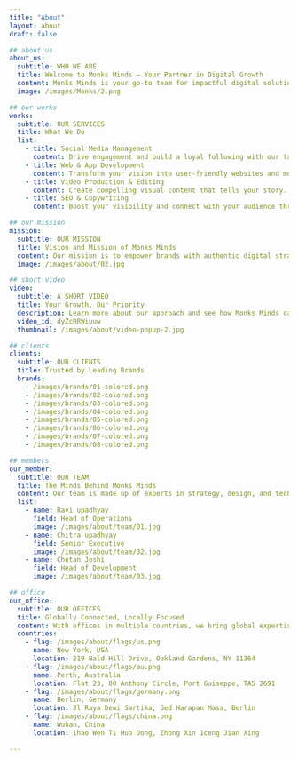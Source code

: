```yaml
---
title: "About"
layout: about
draft: false

## about us
about_us:
  subtitle: WHO WE ARE
  title: Welcome to Monks Minds – Your Partner in Digital Growth
  content: Monks Minds is your go-to team for impactful digital solutions. From social media management to SEO, app development to video production, we are dedicated to elevating brands through mindful media and meaningful results.
  image: /images/Monks/2.png

## our works
works:
  subtitle: OUR SERVICES
  title: What We Do
  list:
    - title: Social Media Management
      content: Drive engagement and build a loyal following with our targeted social media strategies. We handle content creation, community management, and performance analytics to enhance your digital footprint.
    - title: Web & App Development
      content: Transform your vision into user-friendly websites and mobile apps that captivate audiences. Our team focuses on design, functionality, and responsiveness to make a lasting impact.
    - title: Video Production & Editing
      content: Create compelling visual content that tells your story. Our video editing and production services ensure your brand shines across all digital platforms.
    - title: SEO & Copywriting
      content: Boost your visibility and connect with your audience through optimized content. Our SEO and copywriting services drive traffic and engage users with every click.

## our mission
mission:
  subtitle: OUR MISSION
  title: Vision and Mission of Monks Minds
  content: Our mission is to empower brands with authentic digital strategies that deliver meaningful connections and real results. As your digital partner, we’re committed to creativity, consistency, and collaboration.
  image: /images/about/02.jpg

## short video
video:
  subtitle: A SHORT VIDEO
  title: Your Growth, Our Priority
  description: Learn more about our approach and see how Monks Minds can bring your brand to life across all digital channels. We handle the details so you can focus on the big picture.
  video_id: dyZcRRWiuuw
  thumbnail: /images/about/video-popup-2.jpg

## clients
clients:
  subtitle: OUR CLIENTS
  title: Trusted by Leading Brands
  brands:
    - /images/brands/01-colored.png
    - /images/brands/02-colored.png
    - /images/brands/03-colored.png
    - /images/brands/04-colored.png
    - /images/brands/05-colored.png
    - /images/brands/06-colored.png
    - /images/brands/07-colored.png
    - /images/brands/08-colored.png

## members
our_member:
  subtitle: OUR TEAM
  title: The Minds Behind Monks Minds
  content: Our team is made up of experts in strategy, design, and technology who work together to provide our clients with unparalleled digital solutions. </br> Meet the dedicated professionals behind the success of Monks Minds.
  list:
    - name: Ravi upadhyay
      field: Head of Operations
      image: /images/about/team/01.jpg
    - name: Chitra upadhyay
      field: Senior Executive
      image: /images/about/team/02.jpg
    - name: Chetan Joshi
      field: Head of Development
      image: /images/about/team/03.jpg

## office
our_office:
  subtitle: OUR OFFICES
  title: Globally Connected, Locally Focused
  content: With offices in multiple countries, we bring global expertise and local insights to every project. Monks Minds is dedicated to fostering creativity and collaboration worldwide.
  countries:
    - flag: /images/about/flags/us.png
      name: New York, USA
      location: 219 Bald Hill Drive, Oakland Gardens, NY 11364
    - flag: /images/about/flags/au.png
      name: Perth, Australia
      location: Flat 23, 80 Anthony Circle, Port Guiseppe, TAS 2691
    - flag: /images/about/flags/germany.png
      name: Berlin, Germany
      location: Jl Raya Dewi Sartika, Ged Harapan Masa, Berlin
    - flag: /images/about/flags/china.png
      name: Wuhan, China
      location: 1hao Wen Ti Huo Dong, Zhong Xin 1ceng Jian Xing

---
```

